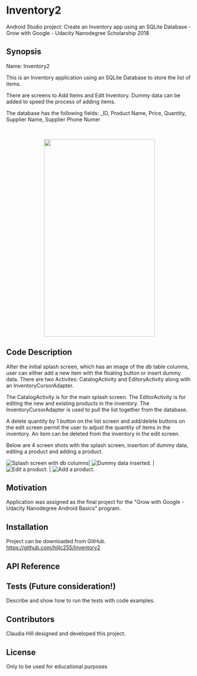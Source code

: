 # Inventory2
Android Studio project: Create an Inventory app using an SQLite Database - Grow with Google - Udacity Nanodegree Scholarship 2018

## Synopsis

Name:  Inventory2

This is an Inventory application using an SQLite Database to store the list of items.  

There are screens to Add Items and Edit Inventory.  Dummy data can be added to speed the process of adding items.

The database has the following fields:  _ID, Product Name, Price, Quantity, Supplier Name, Supplier Phone Numer


</br>
<p align="center">
 <kbd><img width="300" height="533" src="readme_assets/inventoryvideo.gif"></kbd>
</p>

## Code Description

After the initial splash screen, which has an image of the db table columns, user can either add a new item with the floating button or insert dummy data.  There are two Activites:  CatalogActivity and EditoryActivity along with an InventoryCursorAdapter.

The CatalogActivity is for the main splash screen.  The EditorActivity is for editing the new and existing products in the inventory.  The InventoryCursorAdapter is used to pull the list together from the database.  

A delete quantity by 1 button on the list screen and add/delete buttons on the edit screen permit the user to adjust the quantity of items in the inventory. An item can be deleted from the inventory in the edit screen.

Below are 4 screen shots with the splash screen, insertion of dummy data, editing a product and adding a product.

![Splash screen with db columns](https://github.com/hillc255/Inventory2/blob/master/readme_assets/dbscreen.png)|
![Dummy data inserted.](https://github.com/hillc255/Inventory2/blob/master/readme_assets/dummydata.png) |
![Edit a product.](https://github.com/hillc255/Inventory2/blob/master/readme_assets/editproduct.png) |
![Add a product.](https://github.com/hillc255/Inventory2/blob/master/readme_assets/addproduct.png)

## Motivation

Application was assigned as the final project for the "Grow with Google - Udacity Nanodegree Android Basics" program.

## Installation

Project can be downloaded from GitHub.  
https://github.com/hillc255/Inventory2

## API Reference

## Tests (Future consideration!)

Describe and show how to run the tests with code examples.

## Contributors

Claudia Hill designed and developed this project.

## License

Only to be used for educational purposes
